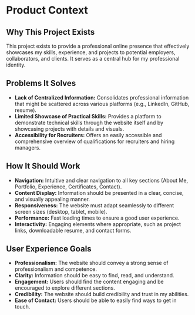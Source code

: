 # Product Context

## Why This Project Exists
This project exists to provide a professional online presence that effectively showcases my skills, experience, and projects to potential employers, collaborators, and clients. It serves as a central hub for my professional identity.

## Problems It Solves
- **Lack of Centralized Information:** Consolidates professional information that might be scattered across various platforms (e.g., LinkedIn, GitHub, resume).
- **Limited Showcase of Practical Skills:** Provides a platform to demonstrate technical skills through the website itself and by showcasing projects with details and visuals.
- **Accessibility for Recruiters:** Offers an easily accessible and comprehensive overview of qualifications for recruiters and hiring managers.

## How It Should Work
- **Navigation:** Intuitive and clear navigation to all key sections (About Me, Portfolio, Experience, Certificates, Contact).
- **Content Display:** Information should be presented in a clear, concise, and visually appealing manner.
- **Responsiveness:** The website must adapt seamlessly to different screen sizes (desktop, tablet, mobile).
- **Performance:** Fast loading times to ensure a good user experience.
- **Interactivity:** Engaging elements where appropriate, such as project links, downloadable resume, and contact forms.

## User Experience Goals
- **Professionalism:** The website should convey a strong sense of professionalism and competence.
- **Clarity:** Information should be easy to find, read, and understand.
- **Engagement:** Users should find the content engaging and be encouraged to explore different sections.
- **Credibility:** The website should build credibility and trust in my abilities.
- **Ease of Contact:** Users should be able to easily find ways to get in touch.
